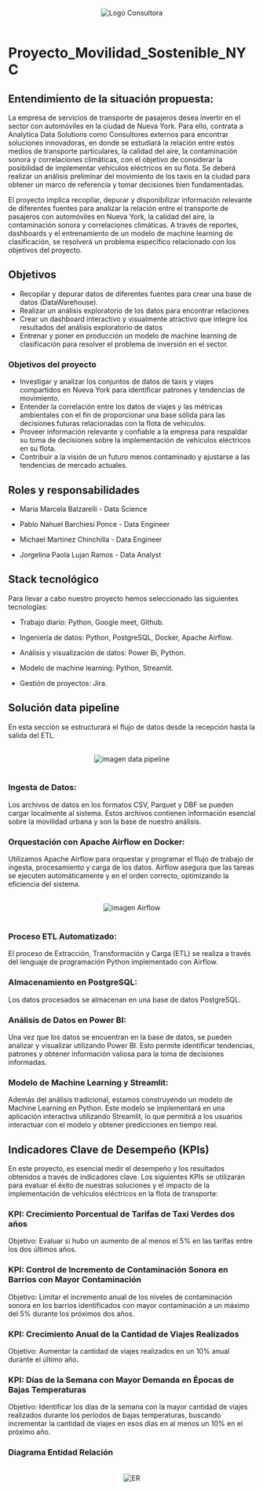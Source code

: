 
<br>
<div style="text-align: center;">
  <img src='./Images/Logo.jpg' alt="Logo Consultora">
</div>
<br>

# Proyecto_Movilidad_Sostenible_NYC

## Entendimiento de la situación propuesta: 

La empresa de servicios de transporte de pasajeros desea invertir en el sector con automóviles en la ciudad de Nueva York. Para ello, contrata a Analytica Data Solutions como Consultores externos para encontrar soluciones innovadoras, en donde se estudiará la relación entre estos medios de transporte particulares, la calidad del aire,  la contaminación sonora y correlaciones climáticas, con el objetivo de considerar la posibilidad de implementar vehículos eléctricos en su flota. Se deberá realizar un análisis preliminar del movimiento de los taxis en la ciudad para obtener un marco de referencia y tomar decisiones bien fundamentadas.

El proyecto implica recopilar, depurar y disponibilizar información relevante de diferentes fuentes para analizar la relación entre el transporte de pasajeros con automóviles en Nueva York, la calidad del aire, la contaminación sonora y correlaciones climáticas. A través de reportes, dashboards y el entrenamiento de un modelo de machine learning de clasificación, se resolverá un problema específico relacionado con los objetivos del proyecto.


## Objetivos 

- Recopilar y depurar datos de diferentes fuentes para crear una base de datos (DataWarehouse).
- Realizar un análisis exploratorio de los datos para encontrar relaciones
- Crear un dashboard interactivo y visualmente atractivo que integre los resultados del análisis exploratorio de datos
- Entrenar y poner en producción un modelo de machine learning de clasificación para resolver el problema de inversión en el sector.
  
### Objetivos del proyecto

- Investigar y analizar los conjuntos de datos de taxis y viajes compartidos en Nueva York para identificar patrones y tendencias de movimiento.
- Entender la correlación entre los datos de viajes y las métricas ambientales con el fin de proporcionar una base sólida para las decisiones futuras relacionadas con la flota de vehículos.
- Proveer información relevante y confiable a la empresa para respaldar su toma de decisiones sobre la implementación de vehículos eléctricos en su flota.
- Contribuir a la visión de un futuro menos contaminado y ajustarse a las tendencias de mercado actuales.


## Roles y responsabilidades

- María Marcela Balzarelli - Data Science

- Pablo Nahuel Barchiesi Ponce - Data Engineer

- Michael  Martinez Chinchilla - Data Engineer

- Jorgelina Paola Lujan Ramos - Data Analyst

## **Stack tecnológico**

Para llevar a cabo nuestro proyecto hemos seleccionado las siguientes tecnologías:

- Trabajo diario: Python, Google meet, Github.

- Ingeniería de datos: Python, PostgreSQL, Docker, Apache Airflow.

- Análisis y visualización de datos: Power Bi, Python.

- Modelo de machine learning: Python, Streamlit.

- Gestión de proyectos: Jira.


## Solución data pipeline

En esta sección se estructurará el flujo de datos desde la recepción hasta la salida del ETL.

<br>
<div style="text-align: center;">
  <img src='./Images/ORQUESTADOR.png' alt="imagen data pipeline">
</div>
<br>

### Ingesta de Datos: 

Los archivos de datos en los formatos CSV, Parquet y DBF se pueden cargar localmente al sistema. Estos archivos contienen información esencial sobre la movilidad urbana y son la base de nuestro análisis.

### Orquestación con Apache Airflow en Docker: 

Utilizamos Apache Airflow para orquestar y programar el flujo de trabajo de ingesta, procesamiento y carga de los datos. Airflow asegura que las tareas se ejecuten automáticamente y en el orden correcto, optimizando la eficiencia del sistema.

<br>
<div style="text-align: center;">
  <img src='./Images/Airflow.jpeg' alt="imagen Airflow">
</div>
<br>

### Proceso ETL Automatizado: 

El proceso de Extracción, Transformación y Carga (ETL) se realiza a través del lenguaje de programación Python implementado con Airflow.

### Almacenamiento en PostgreSQL: 

Los datos procesados se almacenan en una base de datos PostgreSQL.

### Análisis de Datos en Power BI: 

Una vez que los datos se encuentran en la base de datos, se pueden analizar y visualizar utilizando Power BI. Esto permite identificar tendencias, patrones y obtener información valiosa para la toma de decisiones informadas.

### Modelo de Machine Learning y Streamlit:

Además del análisis tradicional, estamos construyendo un modelo de Machine Learning en Python. Este modelo se implementará en una aplicación interactiva utilizando Streamlit, lo que permitirá a los usuarios interactuar con el modelo y obtener predicciones en tiempo real.

## Indicadores Clave de Desempeño (KPIs)
En este proyecto, es esencial medir el desempeño y los resultados obtenidos a través de indicadores clave. Los siguientes KPIs se utilizarán para evaluar el éxito de nuestras soluciones y el impacto de la implementación de vehículos eléctricos en la flota de transporte:

### **KPI: Crecimiento Porcentual de Tarifas de Taxi Verdes dos años**

Objetivo: Evaluar si hubo un aumento de al menos el 5% en las tarifas entre los dos últimos años.

### **KPI: Control de Incremento de Contaminación Sonora en Barrios con Mayor Contaminación**
Objetivo: Limitar el incremento anual de los niveles de contaminación sonora en los barrios identificados con mayor contaminación a un máximo del 5% durante los próximos dos años.

### **KPI: Crecimiento Anual de la Cantidad de Viajes Realizados**
Objetivo: Aumentar la cantidad de viajes realizados en un 10% anual durante el último año.

### **KPI: Días de la Semana con Mayor Demanda en Épocas de Bajas Temperaturas**
Objetivo: Identificar los días de la semana con la mayor cantidad de viajes realizados durante los períodos de bajas temperaturas, buscando incrementar la cantidad de viajes en esos días en al menos un 10% en el próximo año.

### **Diagrama Entidad Relación**

<br>
<div style="text-align: center;">
  <img src='./Images/ER.jpeg' alt="ER">
</div>
<br>

